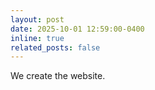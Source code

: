 ```yaml
---
layout: post
date: 2025-10-01 12:59:00-0400
inline: true
related_posts: false
---
```


We create the website.

